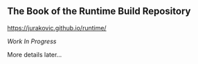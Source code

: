 
## The Book of the Runtime Build Repository

https://jurakovic.github.io/runtime/

*Work In Progress*

More details later...
